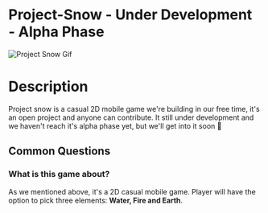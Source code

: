 # Project-Snow - Under Development - Alpha Phase

![Project Snow Gif](/Miscellaneous/SnowAlphaGameplay.gif)

# Description
Project snow is a casual 2D mobile game we're building in our free time, it's an open project and anyone can contribute. It still under development and we haven't reach it's alpha phase yet, but we'll get into it soon 🎉

## Common Questions
### What is this game about?
As we mentioned above, it's a 2D casual mobile game. Player will have the option to pick three elements: **Water, Fire and Earth**.
